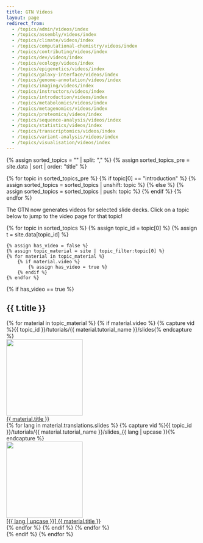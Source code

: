 ```yaml
---
title: GTN Videos
layout: page
redirect_from:
  - /topics/admin/videos/index
  - /topics/assembly/videos/index
  - /topics/climate/videos/index
  - /topics/computational-chemistry/videos/index
  - /topics/contributing/videos/index
  - /topics/dev/videos/index
  - /topics/ecology/videos/index
  - /topics/epigenetics/videos/index
  - /topics/galaxy-interface/videos/index
  - /topics/genome-annotation/videos/index
  - /topics/imaging/videos/index
  - /topics/instructors/videos/index
  - /topics/introduction/videos/index
  - /topics/metabolomics/videos/index
  - /topics/metagenomics/videos/index
  - /topics/proteomics/videos/index
  - /topics/sequence-analysis/videos/index
  - /topics/statistics/videos/index
  - /topics/transcriptomics/videos/index
  - /topics/variant-analysis/videos/index
  - /topics/visualisation/videos/index
---
```


{% assign sorted_topics = "" | split: "," %}
{% assign sorted_topics_pre = site.data | sort | order: "title" %}

{% for topic in sorted_topics_pre %}
    {% if topic[0] == "introduction" %}
        {% assign sorted_topics = sorted_topics | unshift: topic %}
    {% else %}
        {% assign sorted_topics = sorted_topics | push: topic %}
    {% endif %}
{% endfor %}

The GTN now generates videos for selected slide decks. Click on a topic below to jump to the video page for that topic!

{% for topic in sorted_topics %}
{% assign topic_id = topic[0] %}
{% assign t = site.data[topic_id] %}

	{% assign has_video = false %}
	{% assign topic_material = site | topic_filter:topic[0] %}
	{% for material in topic_material %}
		{% if material.video %}
			{% assign has_video = true %}
		{% endif %}
	{% endfor %}

{% if has_video == true %}
<h2>{{ t.title }}</h2>
<div id="playlist">
	{% for material in topic_material %}
		{% if material.video %}
			{% capture vid %}{{ topic_id }}/tutorials/{{ material.tutorial_name }}/slides{% endcapture %}
			<div class="pl-item">
				<a href="watch.html?v={{ vid }}">
					<div class="cover">
						<img src="https://training.galaxyproject.org/videos/topics/{{ vid }}.mp4.png" width="200px"/>
					</div>
					<div>
						<div class="title">{{ material.title }}</div>
					</div>
				</a>
			</div>
			{% for lang in material.translations.slides %}
			{% capture vid %}{{ topic_id }}/tutorials/{{ material.tutorial_name }}/slides_{{ lang | upcase }}{% endcapture %}
			<div class="pl-item">
				<a href="watch.html?v={{ vid }}">
					<div class="cover">
						<img src="https://training.galaxyproject.org/videos/topics/{{ vid }}.mp4.png" width="200px"/>
					</div>
					<div>
						<div class="title">[{{ lang | upcase }}] {{ material.title }}</div>
					</div>
				</a>
			</div>
			{% endfor %}
		{% endif %}
	{% endfor %}
</div>
{% endif %}
{% endfor %}
